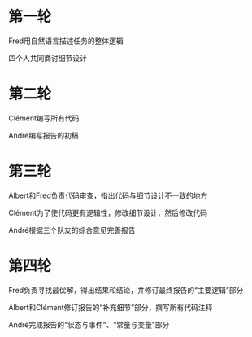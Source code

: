 # 第一轮

Fred用自然语言描述任务的整体逻辑

四个人共同商讨细节设计

# 第二轮

Clément编写所有代码

André编写报告的初稿

# 第三轮

Albert和Fred负责代码审查，指出代码与细节设计不一致的地方

Clément为了使代码更有逻辑性，修改细节设计，然后修改代码

André根据三个队友的综合意见完善报告

# 第四轮

Fred负责寻找最优解，得出结果和结论，并修订最终报告的“主要逻辑”部分

Albert和Clément修订报告的“补充细节”部分，撰写所有代码注释

André完成报告的“状态与事件”、“常量与变量”部分